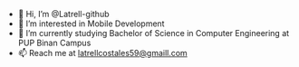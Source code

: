 - 👋 Hi, I’m @Latrell-github
- 👀 I’m interested in Mobile Development
- 🌱 I’m currently studying Bachelor of Science in Computer Engineering at PUP Binan Campus
- 📫 Reach me at latrellcostales59@gmaill.com

<!---
Latrell-github/Latrell-github is a ✨ special ✨ repository because its `README.md` (this file) appears on your GitHub profile.
You can click the Preview link to take a look at your changes.
--->
